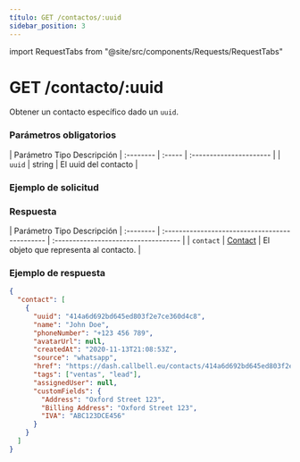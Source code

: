 ```yaml
---
título: GET /contactos/:uuid
sidebar_position: 3
---
```


import RequestTabs from "@site/src/components/Requests/RequestTabs"

# GET /contacto/:uuid

Obtener un contacto específico dado un `uuid`.

### Parámetros obligatorios

| Parámetro Tipo Descripción
| :-------- | :----- | :---------------------- |
| `uuid` | string | El uuid del contacto |

### Ejemplo de solicitud

<RequestTabs endpoint='contacts_api' request="get_contact"/>

### Respuesta

| Parámetro Tipo Descripción
| :-------- | :--------------------------------------------- | :----------------------------------- |
| `contact` | [Contact](/api/reference/object_types/contact) | El objeto que representa al contacto. |

### Ejemplo de respuesta

```json title=respuesta.json
{
  "contact": [
    {
      "uuid": "414a6d692bd645ed803f2e7ce360d4c8",
      "name": "John Doe",
      "phoneNumber": "+123 456 789",
      "avatarUrl": null,
      "createdAt": "2020-11-13T21:08:53Z",
      "source": "whatsapp",
      "href": "https://dash.callbell.eu/contacts/414a6d692bd645ed803f2e7ce360d4c8",
      "tags": ["ventas", "lead"],
      "assignedUser": null,
      "customFields": {
        "Address": "Oxford Street 123",
        "Billing Address": "Oxford Street 123",
        "IVA": "ABC123DCE456"
      }
    }
  ]
}
```
